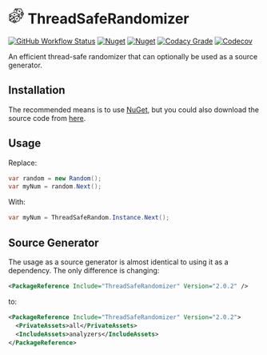 # ![ThreadSafeRandomizer](https://raw.githubusercontent.com/MarkCiliaVincenti/ThreadSafeRandomizer/master/logo32.png)&nbsp;ThreadSafeRandomizer
 [![GitHub Workflow Status](https://img.shields.io/github/actions/workflow/status/MarkCiliaVincenti/ThreadSafeRandomizer/dotnet.yml?branch=master&logo=github&style=flat)](https://actions-badge.atrox.dev/MarkCiliaVincenti/ThreadSafeRandomizer/goto?ref=master) [![Nuget](https://img.shields.io/nuget/v/ThreadSafeRandomizer?label=ThreadSafeRandomizer&logo=nuget&style=flat)](https://www.nuget.org/packages/ThreadSafeRandomizer) [![Nuget](https://img.shields.io/nuget/dt/ThreadSafeRandomizer?logo=nuget&style=flat)](https://www.nuget.org/packages/ThreadSafeRandomizer) [![Codacy Grade](https://img.shields.io/codacy/grade/0484dc914e334c84836d22e9f884225e?style=flat)](https://app.codacy.com/gh/MarkCiliaVincenti/ThreadSafeRandomizer/dashboard) [![Codecov](https://img.shields.io/codecov/c/github/MarkCiliaVincenti/ThreadSafeRandomizer?label=coverage&logo=codecov&style=flat)](https://app.codecov.io/gh/MarkCiliaVincenti/ThreadSafeRandomizer)

An efficient thread-safe randomizer that can optionally be used as a source generator.

## Installation
The recommended means is to use [NuGet](https://www.nuget.org/packages/ThreadSafeRandomizer), but you could also download the source code from [here](https://github.com/MarkCiliaVincenti/ThreadSafeRandomizer/releases).

## Usage
Replace:
```csharp
var random = new Random();
var myNum = random.Next();
```

With:
```csharp
var myNum = ThreadSafeRandom.Instance.Next();
```

## Source Generator
The usage as a source generator is almost identical to using it as a dependency. The only difference is changing:

```xml
<PackageReference Include="ThreadSafeRandomizer" Version="2.0.2" />  
```

to:

```xml
<PackageReference Include="ThreadSafeRandomizer" Version="2.0.2">
  <PrivateAssets>all</PrivateAssets>
  <IncludeAssets>analyzers</IncludeAssets>
</PackageReference>
```
